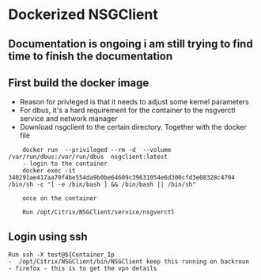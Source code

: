 # Dockerized NSGClient 

## Documentation is ongoing i am still trying to find time to finish the documentation

## First build the docker image
- Reason for privleged is that it needs to adjust some kernel parameters
- For dbus, it's a hard requirement for the container to the nsgverctl service and network manager 
- Download nsgclient to the certain directory. Together with the docker file
  
```shell
    docker run  --privileged --rm -d  --volume /var/run/dbus:/var/run/dbus  nsgclient:latest 
    - login to the container
    docker exec -it 340291ae417aa70f4be554da9b0be64609c39631054e6d300cfd3e08328c4704 /bin/sh -c "[ -e /bin/bash ] && /bin/bash || /bin/sh"

    once on the container
    
    Run /opt/Citrix/NSGClient/service/nsgverctl
```

## Login using ssh

``` 
Run ssh -X test@${Container_Ip
-  /opt/Citrix/NSGClient/bin/NSGClient keep this running on backroun
- firefox - this is to get the vpn details




